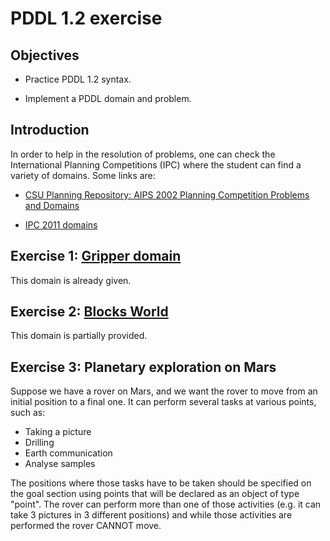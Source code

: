 # PDDL 1.2 exercise

## Objectives

* Practice PDDL 1.2 syntax.

* Implement a PDDL domain and problem.

## Introduction

In order to help in the resolution of problems, one can check the International Planning Competitions (IPC) where the student can find a variety of domains. Some links are:

* [CSU Planning Repository: AIPS 2002 Planning Competition Problems and Domains](http://www.cs.colostate.edu/meps/repository/aips2002.html)

* [IPC 2011 domains](http://www.plg.inf.uc3m.es/ipc2011-deterministic/Domains)

## Exercise 1: [Gripper domain](https://github.com/Malola2015/planningCourse/blob/master/assignments/Gripper.md)

This domain is already given. 

## Exercise 2: [Blocks World](https://github.com/Malola2015/planningCourse/blob/master/assignments/Blocksworld.md)

This domain is partially provided.

## Exercise 3: Planetary exploration on Mars 

Suppose we have a rover on Mars, and we want the rover to move from an initial position to a final one. It can perform several tasks at various points, such as:
* Taking a picture 
* Drilling 
* Earth communication 
* Analyse samples 

The positions where those tasks have to be taken should be specified on the goal section using points that will be declared as an object of type "point". 
The rover can perform more than one of those activities (e.g. it can take 3 pictures in 3 different positions) and while those activities are performed the rover CANNOT move. 
